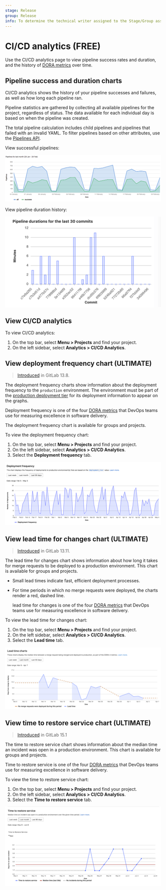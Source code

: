 ```yaml
---
stage: Release
group: Release
info: To determine the technical writer assigned to the Stage/Group associated with this page, see https://about.gitlab.com/handbook/engineering/ux/technical-writing/#assignments
---
```


# CI/CD analytics **(FREE)**

Use the CI/CD analytics page to view pipeline success rates and duration, and the history of [DORA metrics](https://docs.gitlab.com/ee/user/analytics/#devops-research-and-assessment-dora-key-metrics) over time.

## Pipeline success and duration charts

CI/CD analytics shows the history of your pipeline successes and failures, as well as how long each pipeline
ran.

Pipeline statistics are gathered by collecting all available pipelines for the
project, regardless of status. The data available for each individual day is based
on when the pipeline was created.

The total pipeline calculation includes child
pipelines and pipelines that failed with an invalid YAML. To filter pipelines based on other attributes, use the [Pipelines API](../../api/pipelines.md#list-project-pipelines).

View successful pipelines:

![Successful pipelines](img/pipelines_success_chart.png)

View pipeline duration history:

![Pipeline duration](img/pipelines_duration_chart.png)

## View CI/CD analytics

To view CI/CD analytics:

1. On the top bar, select **Menu > Projects** and find your project.
1. On the left sidebar, select **Analytics > CI/CD Analytics**.

## View deployment frequency chart **(ULTIMATE)**

> [Introduced](https://gitlab.com/gitlab-org/gitlab/-/issues/275991) in GitLab 13.8.

The deployment frequency charts show information about the deployment
frequency to the `production` environment. The environment must be part of the
[production deployment tier](../../ci/environments/index.md#deployment-tier-of-environments)
for its deployment information to appear on the graphs.

  Deployment frequency is one of the four [DORA metrics](https://docs.gitlab.com/ee/user/analytics/#devops-research-and-assessment-dora-key-metrics) that DevOps teams use for measuring excellence in software delivery.
  
The deployment frequency chart is available for groups and projects.

To view the deployment frequency chart:

1. On the top bar, select **Menu > Projects** and find your project.
1. On the left sidebar, select **Analytics > CI/CD Analytics**.
1. Select the **Deployment frequency** tab.

![Deployment frequency](img/deployment_frequency_charts_v13_12.png)

## View lead time for changes chart **(ULTIMATE)**

> [Introduced](https://gitlab.com/gitlab-org/gitlab/-/issues/250329) in GitLab 13.11.

The lead time for changes chart shows information about how long it takes for
merge requests to be deployed to a production environment. This chart is available for groups and projects.

- Small lead times indicate fast, efficient deployment
  processes.
- For time periods in which no merge requests were deployed, the charts render a
  red, dashed line.

  lead time for changes is one of the four [DORA metrics](https://docs.gitlab.com/ee/user/analytics/#devops-research-and-assessment-dora-key-metrics) that DevOps teams use for measuring excellence in software delivery.

To view the lead time for changes chart:

1. On the top bar, select **Menu > Projects** and find your project.
1. On the left sidebar, select **Analytics > CI/CD Analytics**.
1. Select the **Lead time** tab.

![Lead time](img/lead_time_chart_v13_11.png)

## View time to restore service chart **(ULTIMATE)**

> [Introduced](https://gitlab.com/gitlab-org/gitlab/-/issues/356959) in GitLab 15.1

The time to restore service chart shows information about the median time an incident was open in a production environment. This chart is available for groups and projects.

Time to restore service is one of the four [DORA metrics](https://docs.gitlab.com/ee/user/analytics/#devops-research-and-assessment-dora-key-metrics) that DevOps teams use for measuring excellence in software delivery.

To view the time to restore service chart:

1. On the top bar, select **Menu > Projects** and find your project.
1. On the left sidebar, select **Analytics > CI/CD Analytics**.
1. Select the **Time to restore service** tab.

![Lead time](img/time_to_restore_service_charts_v15_1.png)
